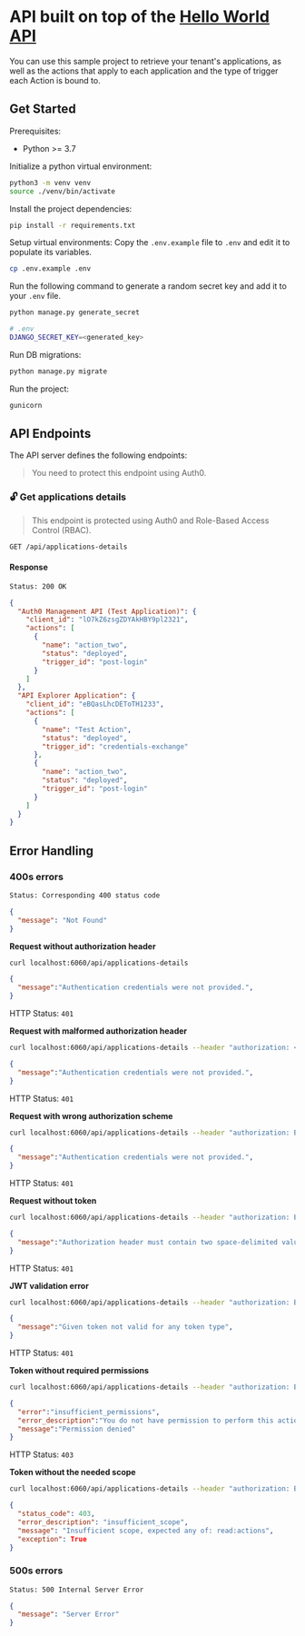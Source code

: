 # API built on top of the [Hello World API](https://github.com/auth0-developer-hub/api_django_python_hello-world/tree/basic-role-based-access-control)

You can use this sample project to retrieve your tenant's applications, as well as the actions that apply to each application and the type of trigger each Action is bound to.

## Get Started

Prerequisites:
    
* Python >= 3.7

Initialize a python virtual environment:

```bash
python3 -m venv venv
source ./venv/bin/activate
```

Install the project dependencies:

```bash
pip install -r requirements.txt
```

Setup virtual environments:
Copy the `.env.example` file to `.env` and edit it to populate its variables.
```bash
cp .env.example .env
```

Run the following command to generate a random secret key and add it to your `.env` file.
```bash
python manage.py generate_secret

# .env
DJANGO_SECRET_KEY=<generated_key>
```

Run DB migrations:

```bash
python manage.py migrate
```

Run the project:

```bash
gunicorn
```

## API Endpoints

The API server defines the following endpoints:



> You need to protect this endpoint using Auth0.

### 🔓 Get applications details

> This endpoint is protected using Auth0 and Role-Based Access Control (RBAC).

```bash
GET /api/applications-details
```

#### Response

```bash
Status: 200 OK
```

```json
{
  "Auth0 Management API (Test Application)": {
    "client_id": "lO7kZ6zsgZDYAkHBY9pl2321",
    "actions": [
      {
        "name": "action_two",
        "status": "deployed",
        "trigger_id": "post-login"
      }
    ]
  },
  "API Explorer Application": {
    "client_id": "eBQasLhcDEToTH1233",
    "actions": [
      {
        "name": "Test Action",
        "status": "deployed",
        "trigger_id": "credentials-exchange"
      },
      {
        "name": "action_two",
        "status": "deployed",
        "trigger_id": "post-login"
      }
    ]
  }
}
```

## Error Handling

### 400s errors

```bash
Status: Corresponding 400 status code
```

```json
{
  "message": "Not Found"
}
```

**Request without authorization header**
```bash
curl localhost:6060/api/applications-details
```
```json
{
  "message":"Authentication credentials were not provided.",
}
```
HTTP Status: `401`

**Request with malformed authorization header**
```bash
curl localhost:6060/api/applications-details --header "authorization: <valid_token>"
```
```json
{
  "message":"Authentication credentials were not provided.",
}
```
HTTP Status: `401`

**Request with wrong authorization scheme**
```bash
curl localhost:6060/api/applications-details --header "authorization: Basic <valid_token>"
```
```json
{
  "message":"Authentication credentials were not provided.",
}
```
HTTP Status: `401`

**Request without token**
```bash
curl localhost:6060/api/applications-details --header "authorization: Bearer"
```
```json
{
  "message":"Authorization header must contain two space-delimited values",
}
```
HTTP Status: `401`

**JWT validation error**
```bash
curl localhost:6060/api/applications-details --header "authorization: Bearer asdf123"
```
```json
{
  "message":"Given token not valid for any token type",
}
```
HTTP Status: `401`

**Token without required permissions**
```bash
curl localhost:6060/api/applications-details --header "authorization: Bearer <token_without_permissions>"
```
```json
{
  "error":"insufficient_permissions",
  "error_description":"You do not have permission to perform this action.",
  "message":"Permission denied"
}
```
HTTP Status: `403`

**Token without the needed scope**
```bash
curl localhost:6060/api/applications-details --header "authorization: Bearer <token_without_read_action_scope>"
```
```json
{
  "status_code": 403,
  "error_description": "insufficient_scope",
  "message": "Insufficient scope, expected any of: read:actions",
  "exception": True
}
```
### 500s errors


```bash
Status: 500 Internal Server Error
```

```json
{
  "message": "Server Error"
}
```
